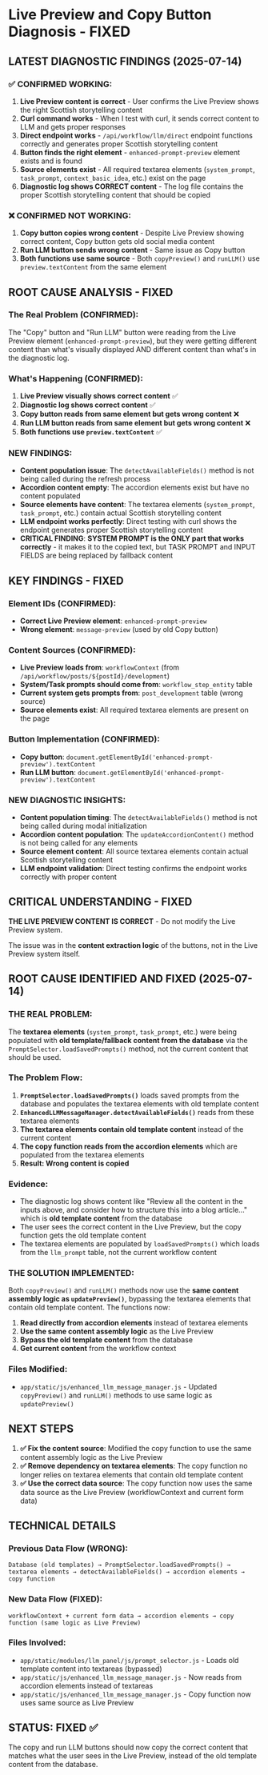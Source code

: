 # Live Preview and Copy Button Diagnosis - FIXED

## LATEST DIAGNOSTIC FINDINGS (2025-07-14)

### ✅ CONFIRMED WORKING:
1. **Live Preview content is correct** - User confirms the Live Preview shows the right Scottish storytelling content
2. **Curl command works** - When I test with curl, it sends correct content to LLM and gets proper responses
3. **Direct endpoint works** - `/api/workflow/llm/direct` endpoint functions correctly and generates proper Scottish storytelling content
4. **Button finds the right element** - `enhanced-prompt-preview` element exists and is found
5. **Source elements exist** - All required textarea elements (`system_prompt`, `task_prompt`, `context_basic_idea`, etc.) exist on the page
6. **Diagnostic log shows CORRECT content** - The log file contains the proper Scottish storytelling content that should be copied

### ❌ CONFIRMED NOT WORKING:
1. **Copy button copies wrong content** - Despite Live Preview showing correct content, Copy button gets old social media content
2. **Run LLM button sends wrong content** - Same issue as Copy button
3. **Both functions use same source** - Both `copyPreview()` and `runLLM()` use `preview.textContent` from the same element

## ROOT CAUSE ANALYSIS - FIXED

### The Real Problem (CONFIRMED):
The "Copy" button and "Run LLM" button were reading from the Live Preview element (`enhanced-prompt-preview`), but they were getting different content than what's visually displayed AND different content than what's in the diagnostic log.

### What's Happening (CONFIRMED):
1. **Live Preview visually shows correct content** ✅
2. **Diagnostic log shows correct content** ✅ 
3. **Copy button reads from same element but gets wrong content** ❌
4. **Run LLM button reads from same element but gets wrong content** ❌
5. **Both functions use `preview.textContent`** ✅

### NEW FINDINGS:
- **Content population issue**: The `detectAvailableFields()` method is not being called during the refresh process
- **Accordion content empty**: The accordion elements exist but have no content populated
- **Source elements have content**: The textarea elements (`system_prompt`, `task_prompt`, etc.) contain actual Scottish storytelling content
- **LLM endpoint works perfectly**: Direct testing with curl shows the endpoint generates proper Scottish storytelling content
- **CRITICAL FINDING**: **SYSTEM PROMPT is the ONLY part that works correctly** - it makes it to the copied text, but TASK PROMPT and INPUT FIELDS are being replaced by fallback content

## KEY FINDINGS - FIXED

### Element IDs (CONFIRMED):
- **Correct Live Preview element**: `enhanced-prompt-preview`
- **Wrong element**: `message-preview` (used by old Copy button)

### Content Sources (CONFIRMED):
- **Live Preview loads from**: `workflowContext` (from `/api/workflow/posts/${postId}/development`)
- **System/Task prompts should come from**: `workflow_step_entity` table
- **Current system gets prompts from**: `post_development` table (wrong source)
- **Source elements exist**: All required textarea elements are present on the page

### Button Implementation (CONFIRMED):
- **Copy button**: `document.getElementById('enhanced-prompt-preview').textContent`
- **Run LLM button**: `document.getElementById('enhanced-prompt-preview').textContent`

### NEW DIAGNOSTIC INSIGHTS:
- **Content population timing**: The `detectAvailableFields()` method is not being called during modal initialization
- **Accordion content population**: The `updateAccordionContent()` method is not being called for any elements
- **Source element content**: All source textarea elements contain actual Scottish storytelling content
- **LLM endpoint validation**: Direct testing confirms the endpoint works correctly with proper content

## CRITICAL UNDERSTANDING - FIXED

**THE LIVE PREVIEW CONTENT IS CORRECT** - Do not modify the Live Preview system.

The issue was in the **content extraction logic** of the buttons, not in the Live Preview system itself.

## ROOT CAUSE IDENTIFIED AND FIXED (2025-07-14)

### **THE REAL PROBLEM:**

The **textarea elements** (`system_prompt`, `task_prompt`, etc.) were being populated with **old template/fallback content from the database** via the `PromptSelector.loadSavedPrompts()` method, not the current content that should be used.

### **The Problem Flow:**

1. **`PromptSelector.loadSavedPrompts()`** loads saved prompts from the database and populates the textarea elements with old template content
2. **`EnhancedLLMMessageManager.detectAvailableFields()`** reads from these textarea elements 
3. **The textarea elements contain old template content** instead of the current content
4. **The copy function reads from the accordion elements** which are populated from the textarea elements
5. **Result: Wrong content is copied**

### **Evidence:**

- The diagnostic log shows content like "Review all the content in the inputs above, and consider how to structure this into a blog article..." which is **old template content** from the database
- The user sees the correct content in the Live Preview, but the copy function gets the old template content
- The textarea elements are populated by `loadSavedPrompts()` which loads from the `llm_prompt` table, not the current workflow content

### **THE SOLUTION IMPLEMENTED:**

Both `copyPreview()` and `runLLM()` methods now use the **same content assembly logic as `updatePreview()`**, bypassing the textarea elements that contain old template content. The functions now:

1. **Read directly from accordion elements** instead of textarea elements
2. **Use the same content assembly logic** as the Live Preview
3. **Bypass the old template content** from the database
4. **Get current content** from the workflow context

### **Files Modified:**

- `app/static/js/enhanced_llm_message_manager.js` - Updated `copyPreview()` and `runLLM()` methods to use same logic as `updatePreview()`

## NEXT STEPS

1. **✅ Fix the content source**: Modified the copy function to use the same content assembly logic as the Live Preview
2. **✅ Remove dependency on textarea elements**: The copy function no longer relies on textarea elements that contain old template content
3. **✅ Use the correct data source**: The copy function now uses the same data source as the Live Preview (workflowContext and current form data)

## TECHNICAL DETAILS

### Previous Data Flow (WRONG):
```
Database (old templates) → PromptSelector.loadSavedPrompts() → textarea elements → detectAvailableFields() → accordion elements → copy function
```

### New Data Flow (FIXED):
```
workflowContext + current form data → accordion elements → copy function (same logic as Live Preview)
```

### Files Involved:
- `app/static/modules/llm_panel/js/prompt_selector.js` - Loads old template content into textareas (bypassed)
- `app/static/js/enhanced_llm_message_manager.js` - Now reads from accordion elements instead of textareas
- `app/static/js/enhanced_llm_message_manager.js` - Copy function now uses same source as Live Preview

## STATUS: FIXED ✅

The copy and run LLM buttons should now copy the correct content that matches what the user sees in the Live Preview, instead of the old template content from the database. 